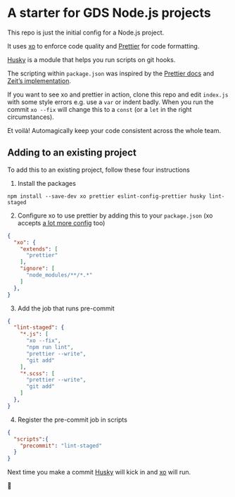 # A starter for GDS Node.js projects

This repo is just the initial config for a Node.js project.

It uses [xo] to enforce code quality and [Prettier] for code formatting.

[Husky] is a module that helps you run scripts on git hooks.

The scripting within `package.json` was inspired by the [Prettier docs](https://prettier.io/docs/en/precommit.html)
and [Zeit’s implementation](https://github.com/zeit/now-desktop/issues/266).

If you want to see xo and prettier in action, clone this repo and edit
`index.js` with some style errors e.g. use a `var` or indent badly. When
you run the commit `xo --fix` will change this to a `const` (or a `let` in
the right circumstances).

Et voilà! Automagically keep your code consistent across the whole team.

## Adding to an existing project
To add this to an existing project, follow these four instructions

1. Install the packages
```
npm install --save-dev xo prettier eslint-config-prettier husky lint-staged
```

2. Configure xo to use prettier by adding this to your `package.json` (xo accepts [a lot more config](https://github.com/sindresorhus/xo#config) too)
```json
{
  "xo": {
    "extends": [
      "prettier"
    ],
    "ignore": [
      "node_modules/**/*.*"
    ]
  },
}
```

3. Add the job that runs pre-commit
```json
{
  "lint-staged": {
    "*.js": [
      "xo --fix",
      "npm run lint",
      "prettier --write",
      "git add"
    ],
    "*.scss": [
      "prettier --write",
      "git add"
    ]
  },
}
```

4. Register the pre-commit job in scripts
```json
{
  "scripts":{
    "precommit": "lint-staged"
  }
}
```

Next time you make a commit [Husky](https://github.com/typicode/husky) will kick in and [xo] will run.

👋

[xo]: https://github.com/sindresorhus/xo#editor-plugins
[Prettier]: https://prettier.io
[Husky]: https://github.com/typicode/husky
